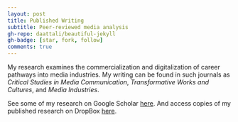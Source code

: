 ```yaml
---
layout: post
title: Published Writing
subtitle: Peer-reviewed media analysis 
gh-repo: daattali/beautiful-jekyll
gh-badge: [star, fork, follow]
comments: true
---
```


My research examines the commercialization and digitalization of career pathways into media industries. My writing can be found in such journals as _Critical Studies in Media Communication_, _Transformative Works and Cultures_, and _Media Industries_.  

See some of my research on Google Scholar [here](https://scholar.google.com/citations?user=yACgyhwAAAAJ&hl=en&oi=sra). 
And access copies of my published research on DropBox [here](https://www.dropbox.com/scl/fo/2kcpsopl6byi002ephimp/h?dl=0&rlkey=xo5hf89sladofmyxh8n3qt2a5). 

